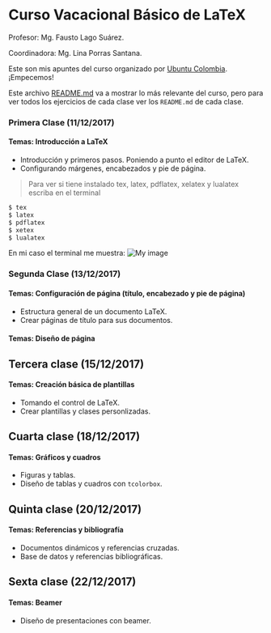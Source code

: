 # Curso Vacacional Básico de LaTeX #

Profesor: Mg. Fausto Lago Suárez.

Coordinadora: Mg. Lina Porras Santana.

Este son mis apuntes del curso organizado por [Ubuntu Colombia](http://ubuntu-co.com/2017/12/01/cursos-vacacionales-de-latex/). ¡Empecemos!

Este archivo [README.md](https://github.com/carlosal1015/Curso-de-LaTeX/blob/master/Curso%20Vacacional%20B%C3%A1sico/README.md) va a mostrar lo más relevante del curso, pero para ver todos los ejercicios de cada clase ver los `README.md` de cada clase.

### Primera Clase (11/12/2017) ###

#### Temas: Introducción a LaTeX ####
- Introducción y primeros pasos. Poniendo a punto el editor de LaTeX.
- Configurando márgenes, encabezados y pie de página.

> Para ver si tiene instalado tex, latex, pdflatex, xelatex y lualatex escriba en el terminal

```sh
$ tex
$ latex
$ pdflatex
$ xetex
$ lualatex
```
En mi caso el terminal me muestra:
![My image](https://github.com/carlosal1015/Curso-de-LaTeX/blob/master/Curso%20Vacacional%20B%C3%A1sico/images/tex.png)

### Segunda Clase (13/12/2017) ###

#### Temas: Configuración de página (título, encabezado y pie de página) ####
- Estructura general de un documento LaTeX.
- Crear páginas de título para sus documentos.

#### Temas: Diseño de página ####

## Tercera clase (15/12/2017)

#### Temas: Creación básica de plantillas #####
- Tomando el control de LaTeX.
- Crear plantillas y clases personlizadas.

## Cuarta clase (18/12/2017)

#### Temas: Gráficos y cuadros #####
- Figuras y tablas.
- Diseño de tablas y cuadros con `tcolorbox`.

## Quinta clase (20/12/2017)

#### Temas: Referencias y bibliografía #####
- Documentos dinámicos y referencias cruzadas.
- Base de datos y referencias bibliográficas.

## Sexta clase (22/12/2017)

#### Temas: Beamer #####
- Diseño de presentaciones con beamer.
